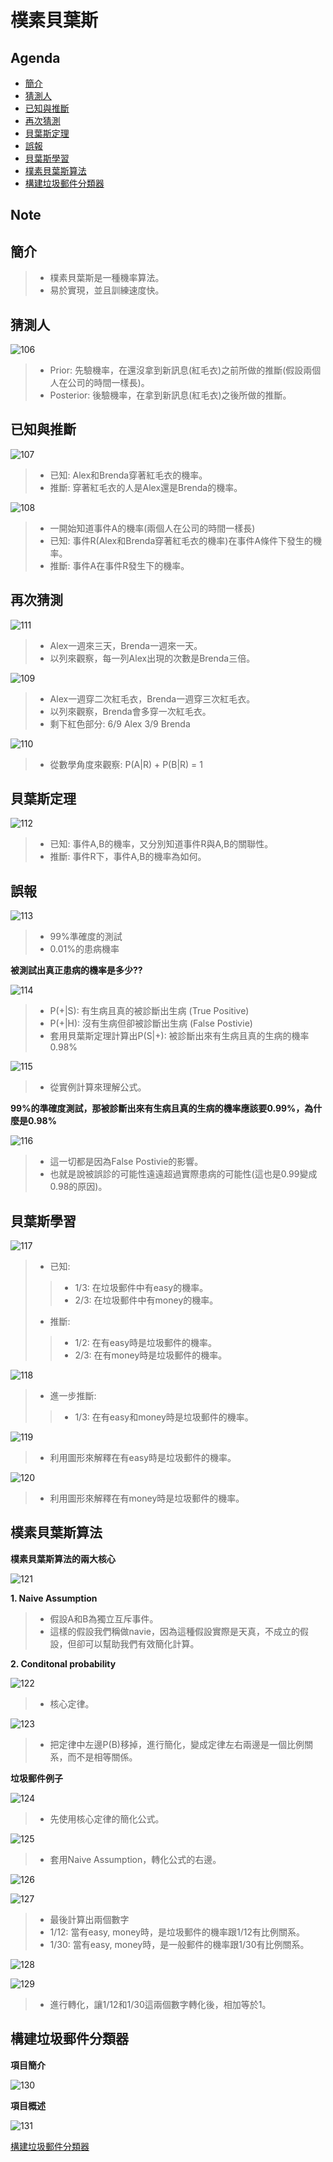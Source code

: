 # 樸素貝葉斯

## Agenda

- [簡介](#1)
- [猜測人](#2)
- [已知與推斷](#3)
- [再次猜測](#4)
- [貝葉斯定理](#5)
- [誤報](#6)
- [貝葉斯學習](#7)
- [樸素貝葉斯算法](#8)
- [構建垃圾郵件分類器](#9)

## Note

<h2 id="1">簡介</h2>

> - 樸素貝葉斯是一種機率算法。
> - 易於實現，並且訓練速度快。

<h2 id="2">猜測人</h2>

![106](https://github.com/htaiwan/note-Udacity-machine-learning/blob/master/Assets/106.png)

> - Prior: 先驗機率，在還沒拿到新訊息(紅毛衣)之前所做的推斷(假設兩個人在公司的時間一樣長)。
> - Posterior: 後驗機率，在拿到新訊息(紅毛衣)之後所做的推斷。

<h2 id="3">已知與推斷</h2>

![107](https://github.com/htaiwan/note-Udacity-machine-learning/blob/master/Assets/107.png)

> - 已知: Alex和Brenda穿著紅毛衣的機率。
> - 推斷: 穿著紅毛衣的人是Alex還是Brenda的機率。

![108](https://github.com/htaiwan/note-Udacity-machine-learning/blob/master/Assets/108.png)

> - 一開始知道事件A的機率(兩個人在公司的時間一樣長)
> - 已知: 事件R(Alex和Brenda穿著紅毛衣的機率)在事件A條件下發生的機率。
> - 推斷: 事件A在事件R發生下的機率。

<h2 id="4">再次猜測</h2>

![111](https://github.com/htaiwan/note-Udacity-machine-learning/blob/master/Assets/111.png)

> - Alex一週來三天，Brenda一週來一天。
> - 以列來觀察，每一列Alex出現的次數是Brenda三倍。

![109](https://github.com/htaiwan/note-Udacity-machine-learning/blob/master/Assets/109.png)

> - Alex一週穿二次紅毛衣，Brenda一週穿三次紅毛衣。
> - 以列來觀察，Brenda會多穿一次紅毛衣。
> - 剩下紅色部分: 6/9 Alex 3/9 Brenda

![110](https://github.com/htaiwan/note-Udacity-machine-learning/blob/master/Assets/110.png)

> - 從數學角度來觀察: P(A|R) + P(B|R) = 1

<h2 id="5">貝葉斯定理</h2>

![112](https://github.com/htaiwan/note-Udacity-machine-learning/blob/master/Assets/112.png)

> - 已知: 事件A,B的機率，又分別知道事件R與A,B的關聯性。
> - 推斷: 事件R下，事件A,B的機率為如何。

<h2 id="6">誤報</h2>

![113](https://github.com/htaiwan/note-Udacity-machine-learning/blob/master/Assets/113.png)

> - 99%準確度的測試
> - 0.01%的患病機率

**被測試出真正患病的機率是多少??**

![114](https://github.com/htaiwan/note-Udacity-machine-learning/blob/master/Assets/114.png)

> - P(+|S): 有生病且真的被診斷出生病 (True Positive)
> - P(+|H): 沒有生病但卻被診斷出生病 (False Postivie)
> - 套用貝葉斯定理計算出P(S|+): 被診斷出來有生病且真的生病的機率 0.98%

![115](https://github.com/htaiwan/note-Udacity-machine-learning/blob/master/Assets/115.png)

> - 從實例計算來理解公式。

**99%的準確度測試，那被診斷出來有生病且真的生病的機率應該要0.99%，為什麼是0.98%**

![116](https://github.com/htaiwan/note-Udacity-machine-learning/blob/master/Assets/116.png)

> - 這一切都是因為False Postivie的影響。
> - 也就是說被誤診的可能性遠遠超過實際患病的可能性(這也是0.99變成0.98的原因)。

<h2 id="7">貝葉斯學習</h2>

![117](https://github.com/htaiwan/note-Udacity-machine-learning/blob/master/Assets/117.png)

> - 已知:
> 
> > - 1/3: 在垃圾郵件中有easy的機率。
> > - 2/3: 在垃圾郵件中有money的機率。
>
> - 推斷: 
> 
> > - 1/2: 在有easy時是垃圾郵件的機率。
> > - 2/3: 在有money時是垃圾郵件的機率。

![118](https://github.com/htaiwan/note-Udacity-machine-learning/blob/master/Assets/118.png)

> - 進一步推斷: 
> 
> > - 1/3: 在有easy和money時是垃圾郵件的機率。

![119](https://github.com/htaiwan/note-Udacity-machine-learning/blob/master/Assets/119.png)

> - 利用圖形來解釋在有easy時是垃圾郵件的機率。

![120](https://github.com/htaiwan/note-Udacity-machine-learning/blob/master/Assets/120.png)

> - 利用圖形來解釋在有money時是垃圾郵件的機率。

<h2 id="8">樸素貝葉斯算法</h2>

**樸素貝葉斯算法的兩大核心**

![121](https://github.com/htaiwan/note-Udacity-machine-learning/blob/master/Assets/121.png)

**1. Naive Assumption**

> - 假設A和B為獨立互斥事件。
> - 這樣的假設我們稱做navie，因為這種假設實際是天真，不成立的假設，但卻可以幫助我們有效簡化計算。


**2. Conditonal probability**

![122](https://github.com/htaiwan/note-Udacity-machine-learning/blob/master/Assets/122.png)

> - 核心定律。

![123](https://github.com/htaiwan/note-Udacity-machine-learning/blob/master/Assets/123.png)

> - 把定律中左邊P(B)移掉，進行簡化，變成定律左右兩邊是一個比例關系，而不是相等關係。

**垃圾郵件例子**

![124](https://github.com/htaiwan/note-Udacity-machine-learning/blob/master/Assets/124.png)

> - 先使用核心定律的簡化公式。

![125](https://github.com/htaiwan/note-Udacity-machine-learning/blob/master/Assets/125.png)

> - 套用Naive Assumption，轉化公式的右邊。

![126](https://github.com/htaiwan/note-Udacity-machine-learning/blob/master/Assets/126.png)

![127](https://github.com/htaiwan/note-Udacity-machine-learning/blob/master/Assets/127.png)

> - 最後計算出兩個數字
> - 1/12: 當有easy, money時，是垃圾郵件的機率跟1/12有比例關系。
> - 1/30: 當有easy, money時，是一般郵件的機率跟1/30有比例關系。

![128](https://github.com/htaiwan/note-Udacity-machine-learning/blob/master/Assets/128.png)

![129](https://github.com/htaiwan/note-Udacity-machine-learning/blob/master/Assets/129.png)

> - 進行轉化，讓1/12和1/30這兩個數字轉化後，相加等於1。

<h2 id="9">構建垃圾郵件分類器</h2>

**項目簡介**

![130](https://github.com/htaiwan/note-Udacity-machine-learning/blob/master/Assets/130.png)

**項目概述**

![131](https://github.com/htaiwan/note-Udacity-machine-learning/blob/master/Assets/131.png)

[構建垃圾郵件分類器](https://github.com/htaiwan/note-Udacity-machine-learning/blob/master/Jupyter/Bayesian_Inference-zh.ipynb)